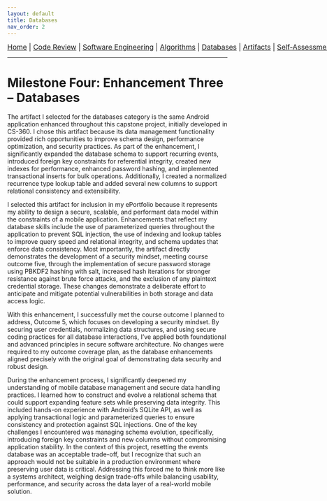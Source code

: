 ```yaml
---
layout: default
title: Databases
nav_order: 2
---
```

<div style="text-align: center; white-space: nowrap; font-size: 16px; margin-bottom: 10px;">
  <a href="/snhu-capstone/index.md">Home</a> |
  <a href="/snhu-capstone/code-review/index.md">Code Review</a> |
  <a href="/snhu-capstone/enhancements/software-engineering/index.md">Software Engineering</a> |
  <a href="/snhu-capstone/enhancements/data-structures-algorithms/index.md">Algorithms</a> |
  <a href="/snhu-capstone/enhancements/databases/index.md">Databases</a> |
  <a href="/snhu-capstone/artifacts/index.md">Artifacts</a> |
  <a href="/snhu-capstone/self-assessment/index.md">Self-Assessment</a>
</div>
<hr>

# Milestone Four: Enhancement Three – Databases

The artifact I selected for the databases category is the same Android application enhanced throughout this capstone project, initially developed in CS-360. I chose this artifact because its data management functionality provided rich opportunities to improve schema design, performance optimization, and security practices. As part of the enhancement, I significantly expanded the database schema to support recurring events, introduced foreign key constraints for referential integrity, created new indexes for performance, enhanced password hashing, and implemented transactional inserts for bulk operations. Additionally, I created a normalized recurrence type lookup table and added several new columns to support relational consistency and extensibility.

I selected this artifact for inclusion in my ePortfolio because it represents my ability to design a secure, scalable, and performant data model within the constraints of a mobile application. Enhancements that reflect my database skills include the use of parameterized queries throughout the application to prevent SQL injection, the use of indexing and lookup tables to improve query speed and relational integrity, and schema updates that enforce data consistency. Most importantly, the artifact directly demonstrates the development of a security mindset, meeting course outcome five, through the implementation of secure password storage using PBKDF2 hashing with salt, increased hash iterations for stronger resistance against brute force attacks, and the exclusion of any plaintext credential storage. These changes demonstrate a deliberate effort to anticipate and mitigate potential vulnerabilities in both storage and data access logic.

With this enhancement, I successfully met the course outcome I planned to address, Outcome 5, which focuses on developing a security mindset. By securing user credentials, normalizing data structures, and using secure coding practices for all database interactions, I’ve applied both foundational and advanced principles in secure software architecture. No changes were required to my outcome coverage plan, as the database enhancements aligned precisely with the original goal of demonstrating data security and robust design.

During the enhancement process, I significantly deepened my understanding of mobile database management and secure data handling practices. I learned how to construct and evolve a relational schema that could support expanding feature sets while preserving data integrity. This included hands-on experience with Android’s SQLite API, as well as applying transactional logic and parameterized queries to ensure consistency and protection against SQL injections. One of the key challenges I encountered was managing schema evolution, specifically, introducing foreign key constraints and new columns without compromising application stability. In the context of this project, resetting the events database was an acceptable trade-off, but I recognize that such an approach would not be suitable in a production environment where preserving user data is critical. Addressing this forced me to think more like a systems architect, weighing design trade-offs while balancing usability, performance, and security across the data layer of a real-world mobile solution.